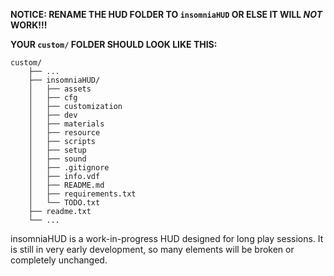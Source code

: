 **NOTICE: RENAME THE HUD FOLDER TO `insomniaHUD` OR ELSE IT WILL *NOT* WORK!!!**

**YOUR `custom/` FOLDER SHOULD LOOK LIKE THIS:**

```
custom/
    ├── ...
    ├── insomniaHUD/
    │   ├── assets
    │   ├── cfg
    │   ├── customization
    │   ├── dev
    │   ├── materials
    │   ├── resource
    │   ├── scripts
    │   ├── setup
    │   ├── sound
    │   ├── .gitignore
    │   ├── info.vdf
    │   ├── README.md
    │   ├── requirements.txt
    │   └── TODO.txt
    ├── readme.txt
    └── ...
```

insomniaHUD is a work-in-progress HUD designed for long play sessions. It is still in very early development, so many elements will be broken or completely unchanged.
